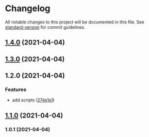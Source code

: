 # Changelog

All notable changes to this project will be documented in this file. See [standard-version](https://github.com/conventional-changelog/standard-version) for commit guidelines.

## [1.4.0](https://github.com/BestDingSheng/version/compare/prefix_v1.3.0...prefix_v1.4.0) (2021-04-04)

## [1.3.0](https://github.com/BestDingSheng/version/compare/prefix_v1.2.0...prefix_v1.3.0) (2021-04-04)

## 1.2.0 (2021-04-04)

### Features

* add scripts ([274e1e1](https://github.com/BestDingSheng/version/commit/274e1e1294c7f4d71c7faf961480d106899c1435))

## [1.1.0](https://github.com/BestDingSheng/version/compare/v1.0.1...v1.1.0) (2021-04-04)

### 1.0.1 (2021-04-04)
